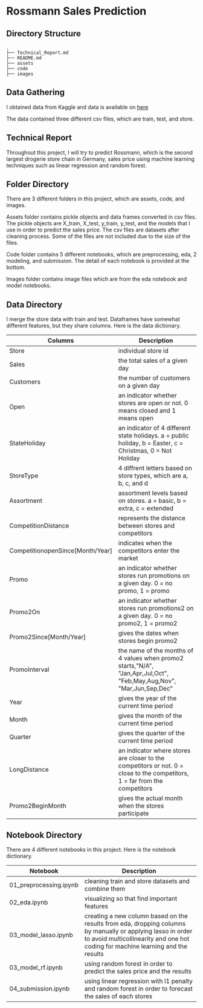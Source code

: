 # Rossmann Sales Prediction

## Directory Structure

```
.
├── Technical_Report.md
├── README.md
├── assets
├── code
├── images

```

## Data Gathering

I obtained data from Kaggle and data is available on [here](https://www.kaggle.com/c/rossmann-store-sales)


The data contained three different csv files, which are train, test, and store.


## Technical Report

Throughout this project, I will try to predict Rossmann, which is the second largest drogerie store chain in Germany, sales price using machine learning techniques such as linear regression and random forest.

## Folder Directory

There are 3 different folders in this project, which are assets, code, and images.

Assets folder contains pickle objects and data frames converted in csv files. The pickle objects are X_train, X_test, y_train, y_test, and the models that I use in order to predict the sales price. The csv files are datasets after cleaning process. Some of the files are not included due to the size of the files.

Code folder contains 5 different notebooks, which are preprocessing, eda, 2 modeling, and submission. The detail of each notebook is provided at the bottom.

Images folder contains image files which are from the eda notebook and model notebooks.


## Data Directory

I merge the store data with train and test. Dataframes have somewhat different features, but they share columns. Here is the data dictionary.

| Columns | Description |
| ------ | ------ |
| Store | individual store id|
| Sales | the total sales of a given day |
| Customers | the number of customers on a given day |
| Open | an indicator whether stores are open or not. 0 means closed and 1 means open |
| StateHoliday | an indicator of 4 different state holidays. a = public holiday, b = Easter, c = Christmas, 0 = Not Holiday |
| StoreType | 4 diffrent letters based on store types, which are a, b, c, and d |
| Assortment | assortment levels based on stores. a = basic, b = extra, c = extended |
| CompetitionDistance | represents the distance between stores and competitors |
| CompetitionopenSince[Month/Year] | indicates when the competitors enter the market |
| Promo | an indicator whether stores run promotions on a given day. 0 = no promo, 1 = promo |
| Promo2On | an indicator whether stores run promotions2 on a given day. 0 = no promo2, 1 = promo2 |
| Promo2Since[Month/Year] | gives the dates when stores begin promo2 |
| PromoInterval | the name of the months of 4 values when promo2 starts,"N/A", "Jan,Apr,Jul,Oct", "Feb,May,Aug,Nov",  "Mar,Jun,Sep,Dec" |
| Year | gives the year of the current time period |
| Month | gives the month of the current time period |
| Quarter | gives the quarter of the current time period |
| LongDistance | an indicator where stores are closer to the competitors or not. 0 = close to the competitors, 1 = far from the competitors |
| Promo2BeginMonth | gives the actual month when the stores participate|


## Notebook Directory

There are 4 different notebooks in this project. Here is the notebook dictionary.

| Notebook | Description |
| ------ | ------ |
| 01_preprocessing.ipynb | cleaning train and store datasets and combine them|
| 02_eda.ipynb | visualizing so that find important features |
| 03_model_lasso.ipynb | creating a new column based on the results from eda, dropping columns by manually or applying lasso in order to avoid multicollinearity and one hot coding for machine learning and the results |
| 03_model_rf.ipynb | using random forest in order to predict the sales price and the results|
| 04_submission.ipynb | using linear regression with l1 penalty and random forest in order to forecast the sales of each stores|
